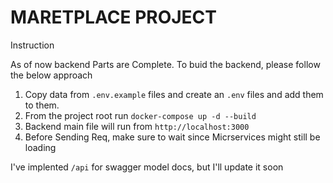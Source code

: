 # MARETPLACE PROJECT

Instruction

As of now backend Parts are Complete. To buid the backend, please follow the below approach

1. Copy data from `.env.example` files and create an `.env` files and add them to them.
2. From the project root run `docker-compose up -d --build`
3. Backend main file will run from      `http://localhost:3000`
4. Before Sending Req, make sure to wait since Micrservices might still be loading

I've implented `/api` for swagger model docs, but I'll update it soon